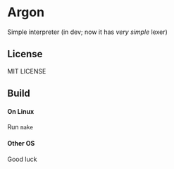 # Argon
Simple interpreter (in dev; now it has *very simple* lexer)
## License
MIT LICENSE
## Build
#### On Linux
Run `make`
#### Other OS
Good luck
